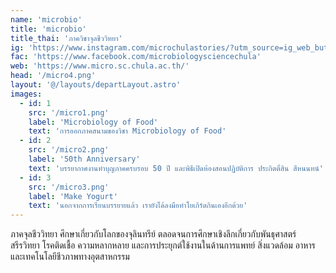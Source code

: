 ```yaml
---
name: 'microbio'
title: 'microbio'
title_thai: 'ภาควิชาจุลชีววิทยา'
ig: 'https://www.instagram.com/microchulastories/?utm_source=ig_web_button_share_sheet'
fac: 'https://www.facebook.com/microbiologysciencechula'
web: 'https://www.micro.sc.chula.ac.th/'
head: '/micro4.png'
layout: '@/layouts/departLayout.astro'
images:
  - id: 1
    src: '/micro1.png'
    label: 'Microbiology of Food'
    text: 'การออกภาคสนามของวิชา Microbiology of Food'
  - id: 2
    src: '/micro2.png'
    label: '50th Anniversary'
    text: 'บรรยากาศงานทำบุญภาคครบรอบ 50 ปี และพิธีเปิดห้องสอนปฏิบัติการ ประกิตติ์สิน สีหนนทน์'
  - id: 3
    src: '/micro3.png'
    label: 'Make Yogurt'
    text: 'นอกจากการเรียนบรรยายแล้ว เรายังได้ลงมือทำโยเกิร์ตกินเองอีกด้วย'
---
```

ภาคจุลชีววิทยา ศึกษาเกี่ยวกับโลกของจุลินทรีย์ ตลอดจนการศึกษาเชิงลึกเกี่ยวกับพันธุศาสตร์ สรีรวิทยา โรคติดเชื้อ ความหลากหลาย และการประยุกต์ใช้งานในด้านการแพทย์ สิ่งแวดล้อม อาหาร และเทคโนโลยีชีวภาพทางอุตสาหกรรม